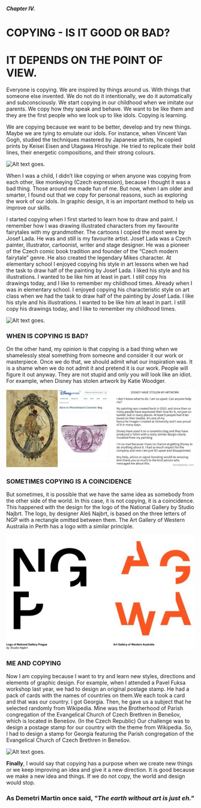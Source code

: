##### Chapter IV. #####
# COPYING - IS IT GOOD OR BAD? 
# IT DEPENDS ON THE POINT OF VIEW. #

Everyone is copying. We are inspired by things around us. With things that someone else invented. We do not do it intentionally, we do it automatically and subconsciously. We start copying in our childhood when we imitate our parents. We copy how they speak and behave. We want to be like them and they are the first people who we look up to like idols. Copying is learning.

We are copying because we want to be better, develop and try new things. Maybe we are tying to emulate our idols. For instance, when Vincent Van Gogh, studied the techniques mastered by Japanese artists, he copied prints by Keisei Eisen and Utagawa Hiroshige. He tried to replicate their bold lines, their energetic compositions, and their strong colours.

<img alt = "Alt text goes." src= "./img/Vin.png">

When I was a child, I didn’t like copying or when anyone was copying from each other, like  monkeying (Czech expression), because I thought it was a bad thing. Those around me made fun of me. But now, when I am older and smarter, I found out that we copy for personal reasons, such as exploring the work of our idols. In graphic design, it is an important method to help us improve our skills.

I started copying when I first started to learn how to draw and paint. I remember how I was drawing illustrated characters from my favourite fairytales with my grandmother. The cartoons I copied the most were by Josef Lada. He was and still is my favourite artist. Josef Lada was a Czech painter, illustrator, cartoonist, writer and stage designer. He was a pioneer of the Czech comic book tradition and founder of the “Czech modern fairytale” genre. He also created the legendary Mikes character. At elementary school I enjoyed copying his style in art lessons when we had the task to draw half of the painting by Josef Lada. I liked his style and his illustrations. I wanted to be like him at least in part. I still copy his drawings today, and I like to remember my childhood times. Already when I was in elementary school. I enjoyed copying his characteristic style on art class when we had the task to draw half of the painting by Josef Lada. I like his style and his illustrations. I wanted to be like him at least in part. 
I still copy his drawings today, and I like to remember my childhood times.

<img alt = "Alt text goes." src= "./img/Josef Lada English.png">

### WHEN IS COPYING IS BAD? ###
On the other hand, my opinion is that copying is a bad thing when we shamelessly steal something from someone and consider it our work or masterpiece. Once we do that, we should admit what our inspiration was. It is a shame when we do not admit it and pretend it is our work. People will figure it out anyway. They are not stupid and only you will look like an idiot. For example, when Disney has stolen artwork by Katie Woodger.

<img alt = "Alt text goes." src= "./img/Disney.png">

### SOMETIMES COPYING IS A COINCIDENCE ###
But sometimes, it is possible that we have the same idea as somebody from the other side of the world. In this case, it is not copying, it is a coincidence. This happened with the design for the logo of the National Gallery by Studio Najbrt. The logo, by designer Aleš Najbrt, is based on the three letters of NGP with a rectangle omitted between them. The Art Gallery of Western Australia in Perth has a logo with a similar principle.

<img alt = "Alt text goes." src= "./img/galerie.png">

### ME AND COPYING ###
Now I am copying because I want to try and learn new styles, directions and elements of graphic design. For example, when I attended a Pavel Fuksa workshop last year, we had to design an original postage stamp. He had a pack of cards with the names of countries on them.We each took a card and that was our country. I got Georgia. Then, he gave us a subject that he selected randomly from Wikipedia. Mine was the Brotherhood of Parish congregation of the Evangelical Church of Czech Brethren in Benešov, which is located in Benešov. (In the Czech Republic) Our challenge was to design a postage stamp for our country with the theme from Wikipedia. So, I had to design a stamp for Georgia featuring the Parish congregation of the Evangelical Church of Czech Brethren in Benešov.

<img alt = "Alt text goes." src= "./img/Znamky.png">

**Finally**, I would say that copying has a purpose when we create new things or we keep improving an idea and give it a new direction. It is good because we make a new idea and things.
If we do not copy, the world and design would stop.

### As Demetri Martin once said, *"The earth without art is just eh."* ###





